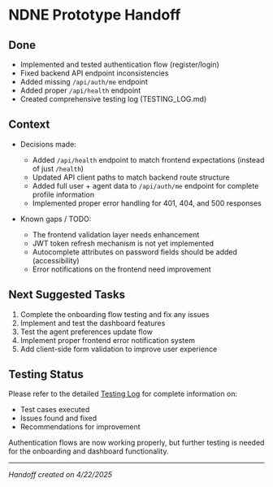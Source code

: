# NDNE Prototype Handoff

## Done
- Implemented and tested authentication flow (register/login)
- Fixed backend API endpoint inconsistencies
- Added missing `/api/auth/me` endpoint
- Added proper `/api/health` endpoint
- Created comprehensive testing log (TESTING_LOG.md)

## Context
- Decisions made:
  * Added `/api/health` endpoint to match frontend expectations (instead of just `/health`)
  * Updated API client paths to match backend route structure
  * Added full user + agent data to `/api/auth/me` endpoint for complete profile information
  * Implemented proper error handling for 401, 404, and 500 responses

- Known gaps / TODO:
  * The frontend validation layer needs enhancement
  * JWT token refresh mechanism is not yet implemented
  * Autocomplete attributes on password fields should be added (accessibility)
  * Error notifications on the frontend need improvement

## Next Suggested Tasks
1. Complete the onboarding flow testing and fix any issues
2. Implement and test the dashboard features
3. Test the agent preferences update flow
4. Implement proper frontend error notification system
5. Add client-side form validation to improve user experience

## Testing Status
Please refer to the detailed [Testing Log](./TESTING_LOG.md) for complete information on:
- Test cases executed
- Issues found and fixed
- Recommendations for improvement

Authentication flows are now working properly, but further testing is needed for the onboarding and dashboard functionality.

---

*Handoff created on 4/22/2025*